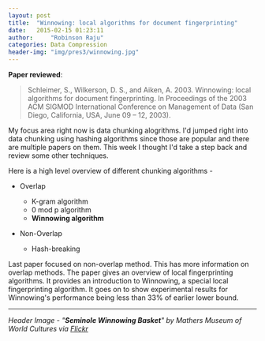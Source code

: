 ```yaml
---
layout: post
title:  "Winnowing: local algorithms for document fingerprinting"
date:   2015-02-15 01:23:11
author:     "Robinson Raju"
categories: Data Compression 
header-img: "img/pres3/winnowing.jpg"
---
```


**Paper reviewed**:

> Schleimer, S., Wilkerson, D. S., and Aiken, A. 2003. Winnowing: local algorithms for document fingerprinting. In Proceedings of the 2003 ACM SIGMOD International Conference on Management of Data (San Diego, California, USA, June 09 – 12, 2003). 

My focus area right now is data chunking alogrithms. I'd jumped right into data chunking using hashing algorithms since those are popular and there are multiple papers on them. 
This week I thought I'd take a step back and review some other techniques. 

Here is a high level overview of different chunking algorithms - 

* Overlap
	* K-gram algorithm 
	* 0 mod p algorithm 
	* **Winnowing algorithm** 

* Non-Overlap 
	* Hash-breaking 

Last paper focused on non-overlap method. This has more information on overlap methods. 
The paper gives an overview of local fingerprinting algorithms. It provides an introduction to Winnowing, a special local fingerprinting algorithm. It goes on to show experimental results for Winnowing's performance being less than 33% of earlier lower bound. 

---
_Header Image - "**Seminole Winnowing Basket**" by Mathers Museum of World Cultures via [Flickr](https://flic.kr/p/pfY1mV)_




